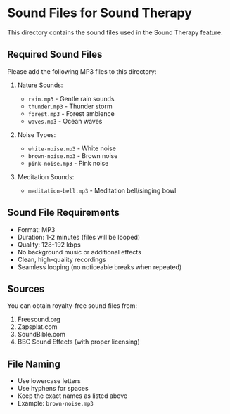 # Sound Files for Sound Therapy

This directory contains the sound files used in the Sound Therapy feature.

## Required Sound Files

Please add the following MP3 files to this directory:

1. Nature Sounds:
   - `rain.mp3` - Gentle rain sounds
   - `thunder.mp3` - Thunder storm
   - `forest.mp3` - Forest ambience
   - `waves.mp3` - Ocean waves

2. Noise Types:
   - `white-noise.mp3` - White noise
   - `brown-noise.mp3` - Brown noise
   - `pink-noise.mp3` - Pink noise

3. Meditation Sounds:
   - `meditation-bell.mp3` - Meditation bell/singing bowl

## Sound File Requirements

- Format: MP3
- Duration: 1-2 minutes (files will be looped)
- Quality: 128-192 kbps
- No background music or additional effects
- Clean, high-quality recordings
- Seamless looping (no noticeable breaks when repeated)

## Sources

You can obtain royalty-free sound files from:
1. Freesound.org
2. Zapsplat.com
3. SoundBible.com
4. BBC Sound Effects (with proper licensing)

## File Naming

- Use lowercase letters
- Use hyphens for spaces
- Keep the exact names as listed above
- Example: `brown-noise.mp3` 